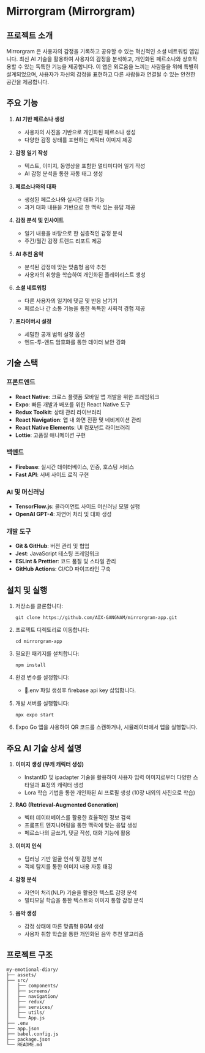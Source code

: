 # Mirrorgram (Mirrorgram)

## 프로젝트 소개

Mirrorgram 은 사용자의 감정을 기록하고 공유할 수 있는 혁신적인 소셜 네트워킹 앱입니다. 최신 AI 기술을 활용하여 사용자의 감정을 분석하고, 개인화된 페르소나와 상호작용할 수 있는 독특한 기능을 제공합니다. 이 앱은 외로움을 느끼는 사람들을 위해 특별히 설계되었으며, 사용자가 자신의 감정을 표현하고 다른 사람들과 연결될 수 있는 안전한 공간을 제공합니다.

## 주요 기능

1. **AI 기반 페르소나 생성**
   - 사용자의 사진을 기반으로 개인화된 페르소나 생성
   - 다양한 감정 상태를 표현하는 캐릭터 이미지 제공

2. **감정 일기 작성**
   - 텍스트, 이미지, 동영상을 포함한 멀티미디어 일기 작성
   - AI 감정 분석을 통한 자동 태그 생성

3. **페르소나와의 대화**
   - 생성된 페르소나와 실시간 대화 기능
   - 과거 대화 내용을 기반으로 한 맥락 있는 응답 제공

4. **감정 분석 및 인사이트**
   - 일기 내용을 바탕으로 한 심층적인 감정 분석
   - 주간/월간 감정 트렌드 리포트 제공

5. **AI 추천 음악**
   - 분석된 감정에 맞는 맞춤형 음악 추천
   - 사용자의 취향을 학습하여 개인화된 플레이리스트 생성

6. **소셜 네트워킹**
   - 다른 사용자의 일기에 댓글 및 반응 남기기
   - 페르소나 간 소통 기능을 통한 독특한 사회적 경험 제공

7. **프라이버시 설정**
   - 세밀한 공개 범위 설정 옵션
   - 엔드-투-엔드 암호화를 통한 데이터 보안 강화

## 기술 스택

### 프론트엔드
- **React Native**: 크로스 플랫폼 모바일 앱 개발을 위한 프레임워크
- **Expo**: 빠른 개발과 배포를 위한 React Native 도구
- **Redux Toolkit**: 상태 관리 라이브러리
- **React Navigation**: 앱 내 화면 전환 및 네비게이션 관리
- **React Native Elements**: UI 컴포넌트 라이브러리
- **Lottie**: 고품질 애니메이션 구현

### 백엔드
- **Firebase**: 실시간 데이터베이스, 인증, 호스팅 서비스
- **Fast API**: 서버 사이드 로직 구현

### AI 및 머신러닝
- **TensorFlow.js**: 클라이언트 사이드 머신러닝 모델 실행
- **OpenAI GPT-4**: 자연어 처리 및 대화 생성

### 개발 도구
- **Git & GitHub**: 버전 관리 및 협업
- **Jest**: JavaScript 테스팅 프레임워크
- **ESLint & Prettier**: 코드 품질 및 스타일 관리
- **GitHub Actions**: CI/CD 파이프라인 구축

## 설치 및 실행

1. 저장소를 클론합니다:
   ```
   git clone https://github.com/AIX-GANGNAM/mirrorgram-app.git
   ```

2. 프로젝트 디렉토리로 이동합니다:
   ```
   cd mirrorgram-app
   ```

3. 필요한 패키지를 설치합니다:
   ```
   npm install
   ```

4. 환경 변수를 설정합니다:
   - .env 파일 생성후 firebase api key 삽입합니다.

5. 개발 서버를 실행합니다:
   ```
   npx expo start
   ```

6. Expo Go 앱을 사용하여 QR 코드를 스캔하거나, 시뮬레이터에서 앱을 실행합니다.

## 주요 AI 기술 상세 설명

1. **이미지 생성 (부캐 캐릭터 생성)**
   - InstantID 및 ipadapter 기술을 활용하여 사용자 입력 이미지로부터 다양한 스타일과 표정의 캐릭터 생성
   - Lora 학습 기법을 통한 개인화된 AI 프로필 생성 (10장 내외의 사진으로 학습)

2. **RAG (Retrieval-Augmented Generation)**
   - 벡터 데이터베이스를 활용한 효율적인 정보 검색
   - 프롬프트 엔지니어링을 통한 맥락에 맞는 응답 생성
   - 페르소나의 글쓰기, 댓글 작성, 대화 기능에 활용

3. **이미지 인식**
   - 딥러닝 기반 얼굴 인식 및 감정 분석
   - 객체 탐지를 통한 이미지 내용 자동 태깅

4. **감정 분석**
   - 자연어 처리(NLP) 기술을 활용한 텍스트 감정 분석
   - 멀티모달 학습을 통한 텍스트와 이미지 통합 감정 분석

5. **음악 생성**
   - 감정 상태에 따른 맞춤형 BGM 생성
   - 사용자 취향 학습을 통한 개인화된 음악 추천 알고리즘

## 프로젝트 구조

```
my-emotional-diary/
├── assets/
├── src/
│   ├── components/
│   ├── screens/
│   ├── navigation/
│   ├── redux/
│   ├── services/
│   ├── utils/
│   └── App.js
├── .env
├── app.json
├── babel.config.js
├── package.json
└── README.md
```


